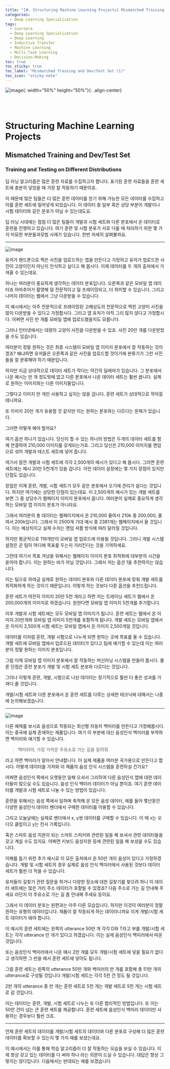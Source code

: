```yaml
---
title: "[Ⅲ. Structuring Machine Learning Projects] Mismatched Training and Dev/Test Set (1)"
categories:
  - Deep Learning Specialization
tags:
  - Coursera
  - Deep Learning Specialization
  - Deep Learning
  - Inductive Transfer
  - Machine Learning
  - Multi-Task Learning
  - Decision-Making
toc: true
toc_sticky: true
toc_label: "Mismatched Training and Dev/Test Set (1)"
toc_icon: "sticky-note"
---
```


![image](https://user-images.githubusercontent.com/55765292/179931579-167db454-5d9d-4e0d-a8fe-454770dc97a6.png){: width="50%" height="50%"}{: .align-center}

<br><br>

# Structuring Machine Learning Projects

## Mismatched Training and Dev/Test Set

### Training and Testing on Different Distributions

딥 러닝 알고리즘은 많은 훈련 자료를 수집하고자 합니다. 표기된 훈련 자료들을 훈련 세트에 충분히 넣었을 때 가장 잘 작동하기 때문이죠.

이 때문에 많은 팀들은 더 많은 훈련 데이터를 얻기 위해 가능한 모든 데이터를 수집하고 이를 훈련 세트에 밀어넣게 되었습니다. 이 데이터 중 일부 혹은 상당 부분이 개발이나 시험 데이터와 같은 분포가 아닐 수 있는데도요.

딥 러닝 시대에는 점점 더 많은 팀들이 개발과 시험 세트와 다른 분포에서 온 데이터로 훈련을 진행하고 있습니다. 여기 훈련 및 시험 분포가 서로 다를 때 처리하기 위한 몇 가지 미묘한 부분들과모범 사례가 있습니다. 한번 자세히 살펴볼까요.

---

![image](https://user-images.githubusercontent.com/55765292/181415000-f3f24989-31f0-427c-bfa1-41fc074856b6.png)

유저가 핸드폰으로 찍은 사진을 업로드하는 앱을 만든다고 가정하고 유저가 업로드한 사진이 고양이인지 아닌지 인식하고 싶다고 해 봅시다. 이제 데이터를 두 개의 출처에서 가져올 수 있는데요.

하나는 여러분이 중요하게 생각하는 데이터 분포입니다. 오른쪽과 같은 모바일 앱 데이터죠 아마추어가 촬영해 덜 전문적이고 덜 프레이밍되고, 더 희미할 수 있습니다. 그리고 나머지 데이터는 웹에서 그냥 다운받을 수 있습니다.

이 예시에서는 아주 전문적으로 프레이밍된 고해상도의 전문적으로 찍힌 고양이 사진을 많이 다운받을 수 있다고 가정합시다. 그리고 앱 유저가 아직 그리 많지 않다고 가정합시다. 어쩌면 사진 만 개를 모바일 앱에 업로드했을지도 모릅니다.

그러나 인터넷에서는 대량의 고양이 사진을 다운받을 수 있죠. 사진 20만 개를 다운받았을 수도 있습니다.

여러분이 정말 원하는 것은 최종 시스템이 모바일 앱 이미지 분포에서 잘 작동하는 것이겠죠? 왜냐하면 유저들은 오른쪽과 같은 사진을 업로드할 것이기에 분류기가 그런 사진들을 잘 분류해야 하기 때문입니다.

하지만 지금 상대적으로 데이터 세트가 작다는 약간의 딜레마가 있습니다. 그 분포에서 나온 예시는 만 개 정도밖에 없고 다른 분포에서 나온 데이터 세트는 훨씬 큽니다. 실제로 원하는 이미지와는 다른 이미지들입니다.

그렇다고 이미지 만 개만 사용하고 싶지는 않을 겁니다. 훈련 세트가 상대적으로 작아질 테니까요.

또 이미지 20만 개가 유용할 것 같지만 이는 원하는 분포와는 다르다는 문제가 있습니다.

그러면 어떻게 해야 할까요?

여기 옵션 하나가 있습니다. 당신이 할 수 있는 하나의 방법은 두개의 데이터 세트를 함께 연결하여 210,000 이미지를 갖게되는거죠. 그리고 당신은 210,000 이미지를 랜덤으로 섞어 개발과 테스트 세트에 넣어 줍니다.

여기서 잠깐 개발과 시험 세트에 각각 2,500개의 예시가 있다고 해 봅시다. 그러면 훈련 세트에는 예시 20만 5천개가 있을 겁니다. 이런 데이터 설정에는 몇 가지 장점이 있지만 단점도 있습니다.

장점은 이제 훈련, 개발, 시험 세트가 모두 같은 분포에서 오기에 관리가 쉽다는 것입니다. 하지만 여기에는 상당한 단점이 있는데요. 이 2,500개의 예시가 있는 개발 세트를 보면 그 중 상당수가 웹페이지 이미지 분포에서 옵니다. 여러분이 실제로 중요하게 생각하는 모바일 앱 이미지 분포가 아니라요.

그래서 여러분의 총 데이터는 웹페이지에서 온 210,000 줄여서 210k 중 200,000, 줄여서 200k입니다. 그래서 이 2500개 기대 예시 중 2381개는 웹페이지에서 올 것입니다. 이는 예상치이고 실제 수치는 랜덤 셔플 방식에 따라 달라질 것입니다.

하지만 평균적으로 119개만이 모바일 앱 업로드에 이용될 것입니다. 그러니 개발 시스템 설정은 곧 팀이 어디에 목표를 두는지 가리킨다는 것을 기억하세요.

그런데 여기서 목표 겨냥을 위해서는 웹페이지 이미지 분포 최적화에 대부분의 시간을 쏟아야 합니다. 이는 원하는 바가 아닐 것입니다. 그래서 저는 옵션 1을 추천하지는 않습니다.

이는 팀으로 하여금 실제로 원하는 데이터 분포와 다른 데이터 분포에 맞춰 개발 세트를 최적화하게 하는 것이기 때문입니다. 이렇게 하는 것보다 다른 옵션을 추천드립니다.

훈련 세트가 여전히 이미지 20만 5천 개라고 하면 저는 트레이닝 세트가 웹에서 온 200,000개의 이미지로 하겠습니다. 원한다면 모바일 앱 이미지 5천개를 추가합니다.

이후 개발과 시험 세트에는 모두 모바일 앱 이미지가 됩니다. 훈련 세트는 웹에서 온 이미지 20만개와 모바일 앱 이미지 5천개를 포함하게 됩니다. 개발 세트는 모바일 앱에서 온 이미지 2,500개 시험 세트는 모바일 앱에서 온 이미지 2,500개일 것입니다.

데이터를 이처럼 훈련, 개발 시험으로 나누게 되면 원하는 곳에 목표를 둘 수 있습니다. 개발 세트에 모바일 앱에서 업로드된 데이터가 있다고 팀에 얘기할 수 있는데 이는 여러분이 정말 원하는 이미지 분포입니다.

그럼 이제 모바일 앱 이미지 분포에서 잘 작동하는 머신러닝 시스템을 만들어 봅시다. 물론 단점은 훈련 분포가 개발 및 시험 세트 분포와 다르다는 것입니다.

그러나 이렇게 훈련, 개발, 시험으로 나뉜 데이터는 장기적으로 훨씬 더 좋은 성과를 가져다 줄 것입니다.

개발/시험 세트와 다른 분포에서 온 훈련 세트를 다루는 상세한 테크닉에 대해서는 나중에 논의해보겠습니다.

---

![image](https://user-images.githubusercontent.com/55765292/181415046-eb793c6e-c142-4d17-9bbd-7483c14df107.png)

다른 예제를 보시죠 음성으로 작동되는 최신형 자동차 백미러를 만든다고 가정해봅시다. 이는 중국에 실제 존재하는 제품입니다. 여기 이 부분에 대신 음성인식 백미러를 부착하면 백미러와 얘기할 수 있습니다.

> 백미러야, 가장 가까운 주유소로 가는 길을 알려줘

라고 하면 백미러가 알아서 안내합니다. 이 실제 제품을 여러분 국가용으로 만든다고 합시다. 어떻게 데이터를 가져와 이 제품의 음성 인식 시스템을 훈련하실 건가요?

어쩌면 음성인식 쪽에서 오랫동안 일해 오셔서 그리하여 다른 음성인식 앱에 대한 데이터들이 많으실 수도 있습니다. 음성 인식 백미러 데이터가 아닐 뿐이죠. 여기 훈련 데이터를 개발과 시험 세트로 나눌 수 있는 방법이 있습니다.

훈련을 위해서는 음성 쪽에서 일하며 축적해 온 모든 음성 데이터, 예를 들어 몇년동안 다양한 음성인식 데이터 벤더에서 구매한 데이터를 이용할 수 있습니다.

그리고 오늘날에는 실제로 벤더에서 x, y쌍 데이터를 구매할 수 있습니다. 이 때 x는 오디오 클립이고
y는 전사 기록입니다.

혹은 스마트 음성 지원이 되는 스마트 스피커와 관련된 일을 해 보셔서 관련 데이터들을 갖고 계실 수도 있지요. 어쩌면 키보드 음성지원 등에 관련된 일을 해 보셨을 수도 있습니다.

이해를 돕기 위한 추가 예시로 이 모든 출처에서 온 50만 개의 음성이 있다고 가정하겠습니다. 개발 및 시험 세트의 경우 실제로 음성 인식 백미러에서 사용된 것보다 데이터 세트가 훨씬 더 작을 수 있습니다.

유저들이 길찾기 관련 질문을 하거나 다양한 장소에 대한 길찾기를 찾으려 하니 이 데이터 세트에는 많은 거리 주소 데이터가 포함될 수 있겠죠? 다음 주소로 가는 길 안내해 주세요 라던지 이 주유소로 가는 길 좀 안내해 주세요 등이요.

그래서 이 데이터 분포는 왼편과는 아주 다른 모습입니다. 하지만 이것이 여러분이 정말 원하는 유형의 데이터입니다. 제품이 잘 작동되게 하는 데이터니까요 이게 개발/시험 세트 데이터가 돼야 합니다.

이 예시의 훈련 세트에는 왼쪽의 utterance 50만 개 각각 D와 T라고 부를 개발/시험 세트는 각각 utterance 만 개가 있다고 하겠습니다. 이는 실제 음성인식 백미러에서 따온 것입니다.

또는 음성인식 백미러에서 나온 예시 2만 개를 모두 개발/시험 세트에 넣을 필요가 없다고 생각하면 그 반을 떼서 훈련 세트에 넣어도 됩니다.

그럼 훈련 세트는 왼쪽의 utterance 50만 개와 백미러의 만 개를 포함해 총 51만 개의 utterance로 구성될 것입니다 개발/시험 세트는 각각 5천 건 정도 될 것입니다.

2만 개의 utterance 중 만 개는 훈련 세트로 5천 개는 개발 세트로 5천 개는 시험 세트로 갈 것입니다.

이는 데이터는 훈련, 개발, 시험 세트로 나누는 또 다른 합리적인 방법입니다. 또 이는 50만 건이 넘는
큰 훈련 세트를 제공합니다. 훈련 세트에 음성인식 백미러 데이터만 사용하는 경우보다 훨씬 크죠.


---

언제 훈련 세트의 데이터를 개발/시험 세트의 데이터와 다른 분포로 구성해 더 많은 훈련 데이터를 확보할 수 있는지 몇 가지 예를 보셨는데요.

이 예시에서는 이를 통해 학습 알고리즘이 더 잘 작동하는 모습을 보실 수 있습니다. 이제 항상 갖고 있는 데이터를 다 써야 하나 라는 의문이 드실 수 있습니다. 대답은 항상 그렇지는 않다입니다. 다음에서는 반대되는 예를 보겠습니다
